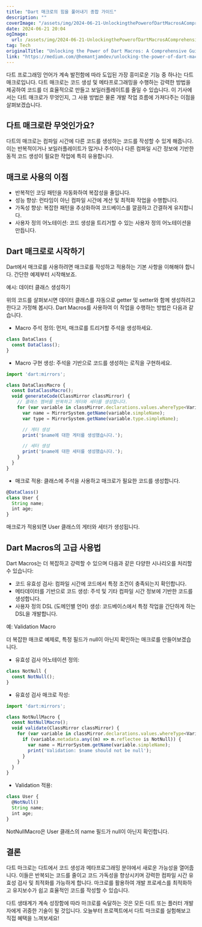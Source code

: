 ```yaml
---
title: "Dart 매크로의 힘을 풀어내기 종합 가이드"
description: ""
coverImage: "/assets/img/2024-06-21-UnlockingthePowerofDartMacrosAComprehensiveGuide_0.png"
date: 2024-06-21 20:04
ogImage:
  url: /assets/img/2024-06-21-UnlockingthePowerofDartMacrosAComprehensiveGuide_0.png
tag: Tech
originalTitle: "Unlocking the Power of Dart Macros: A Comprehensive Guide"
link: "https://medium.com/@hemantjamdev/unlocking-the-power-of-dart-macros-a-comprehensive-guide-9374b2e32ee6"
---
```


다트 프로그래밍 언어가 계속 발전함에 따라 도입된 가장 흥미로운 기능 중 하나는 다트 매크로입니다. 다트 매크로는 코드 생성 및 메타프로그래밍을 수행하는 강력한 방법을 제공하여 코드를 더 효율적으로 만들고 보일러플레이트를 줄일 수 있습니다. 이 기사에서는 다트 매크로가 무엇인지, 그 사용 방법은 물론 개발 작업 흐름에 가져다주는 이점을 살펴보겠습니다.

## 다트 매크로란 무엇인가요?

다트의 매크로는 컴파일 시간에 다른 코드를 생성하는 코드를 작성할 수 있게 해줍니다. 이는 반복적이거나 보일러플레이트가 많거나 주석이나 다른 컴파일 시간 정보에 기반한 동적 코드 생성이 필요한 작업에 특히 유용합니다.

## 매크로 사용의 이점

<div class="content-ad"></div>

- 반복적인 코딩 패턴을 자동화하여 복잡성을 줄입니다.
- 성능 향상: 런타임이 아닌 컴파일 시간에 계산 및 최적화 작업을 수행합니다.
- 가독성 향상: 복잡한 패턴을 추상화하여 코드베이스를 깔끔하고 간결하게 유지합니다.
- 사용자 정의 어노테이션: 코드 생성을 트리거할 수 있는 사용자 정의 어노테이션을 만듭니다.

## Dart 매크로로 시작하기

Dart에서 매크로를 사용하려면 매크로를 작성하고 적용하는 기본 사항을 이해해야 합니다. 간단한 예제부터 시작해보죠.

예시: 데이터 클래스 생성하기

<div class="content-ad"></div>

위의 코드를 살펴보시면 데이터 클래스를 자동으로 getter 및 setter와 함께 생성하려고 한다고 가정해 봅시다. Dart Macros를 사용하여 이 작업을 수행하는 방법은 다음과 같습니다.

- Macro 주석 정의: 먼저, 매크로를 트리거할 주석을 생성하세요.

```js
class DataClass {
  const DataClass();
}
```

- Macro 구현 생성: 주석을 기반으로 코드를 생성하는 로직을 구현하세요.

<div class="content-ad"></div>

```js
import 'dart:mirrors';

class DataClassMacro {
  const DataClassMacro();
  void generateCode(ClassMirror classMirror) {
    // 클래스 멤버를 반복하고 게터와 세터를 생성합니다.
    for (var variable in classMirror.declarations.values.whereType<VariableMirror>()) {
      var name = MirrorSystem.getName(variable.simpleName);
      var type = MirrorSystem.getName(variable.type.simpleName);

      // 게터 생성
      print('$name에 대한 게터를 생성했습니다.');

      // 세터 생성
      print('$name에 대한 세터를 생성했습니다.');
    }
  }
}
```

- 매크로 적용: 클래스에 주석을 사용하고 매크로가 필요한 코드를 생성합니다.

```js
@DataClass()
class User {
  String name;
  int age;
}
```

매크로가 적용되면 User 클래스의 게터와 세터가 생성됩니다.

<div class="content-ad"></div>

## Dart Macros의 고급 사용법

Dart Macros는 더 복잡하고 강력할 수 있으며 다음과 같은 다양한 시나리오를 처리할 수 있습니다:

- 코드 유효성 검사: 컴파일 시간에 코드에서 특정 조건이 충족되는지 확인합니다.
- 메타데이터를 기반으로 코드 생성: 주석 및 기타 컴파일 시간 정보에 기반한 코드를 생성합니다.
- 사용자 정의 DSL (도메인별 언어) 생성: 코드베이스에서 특정 작업을 간단하게 하는 DSL을 개발합니다.

예: Validation Macro

<div class="content-ad"></div>

더 복잡한 매크로 예제로, 특정 필드가 null이 아닌지 확인하는 매크로를 만들어보겠습니다.

- 유효성 검사 어노테이션 정의:

```js
class NotNull {
  const NotNull();
}
```

- 유효성 검사 매크로 작성:

<div class="content-ad"></div>

```js
import 'dart:mirrors';

class NotNullMacro {
  const NotNullMacro();
  void validate(ClassMirror classMirror) {
    for (var variable in classMirror.declarations.values.whereType<VariableMirror>()) {
      if (variable.metadata.any((m) => m.reflectee is NotNull)) {
        var name = MirrorSystem.getName(variable.simpleName);
        print('Validation: $name should not be null');
      }
    }
  }
}
```

- Validation 적용:

```js
class User {
  @NotNull()
  String name;
  int age;
}
```

NotNullMacro은 User 클래스의 name 필드가 null이 아닌지 확인합니다.

<div class="content-ad"></div>

## 결론

다트 마크로는 다트에서 코드 생성과 메타프로그래밍 분야에서 새로운 가능성을 열어줍니다. 이들은 반복되는 코드를 줄이고 코드 가독성을 향상시키며 강력한 컴파일 시간 유효성 검사 및 최적화를 가능하게 합니다. 마크로를 활용하여 개발 프로세스를 최적화하고 유지보수가 쉽고 효율적인 코드를 작성할 수 있습니다.

다트 생태계가 계속 성장함에 따라 마크로를 숙달하는 것은 모든 다트 또는 플러터 개발자에게 귀중한 기술이 될 것입니다. 오늘부터 프로젝트에서 다트 마크로를 실험해보고 직접 혜택을 느껴보세요!
